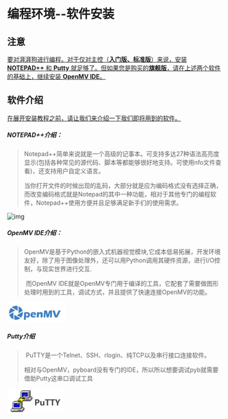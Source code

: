 # 编程环境--软件安装



## 注意

  <u>要对湃湃狗进行编程。对于仅对主控（**入门版、标准版**）来说，安装 **NOTEPAD++** 和 **Putty** 就足够了。但如果您是购买的**旗舰版**，请在上述两个软件的基础上，继续安装 **OpenMV IDE**。</u>

  

## 软件介绍

<u>在展开安装教程之前，请让我们来介绍一下我们即将用到的软件。</u>



##### NOTEPAD++介绍：

> ​	Notepad++简单来说就是一个高级的记事本。可支持多达27种语法高亮度显示(包括各种常见的源代码、脚本等都能够很好地支持。可使用nfo文件查看)，还支持用户自定义语言。
>
> ​	当你打开文件的时候出现的乱码，大部分就是应为编码格式没有选择正确，而改变编码格式就是Notepad的其中一种功能，相对于其他专门的编程软件，Notepad++使用方便并且足够满足新手们的使用需求。
>
> 

![img](file:///pic/ch3/3.1/3.png?lastModify=1579334997)



##### OpenMV IDE介绍：

>​		OpenMV是基于Python的嵌入式机器视觉模块,它成本低易拓展，开发环境友好，除了用于图像处理外，还可以用Python调用其硬件资源，进行I/O控制，与现实世界进行交互.
>
>​		而OpenMV IDE就是OpenMV专门用于编译的工具，它配套了需要做图形处理时用到的工具，调试方式，并且提供了快速连接OpenMV的功能。

![](/pic/ch3/3.1/1.png)

##### **Putty**介绍

>​		PuTTY是一个Telnet、SSH、rlogin、纯TCP以及串行接口连接软件。
>
>​		相对与OpenMV，pyboard没有专门的IDE，所以所以想要调试pyb就需要借助Putty这串口调试工具

![](/pic/ch3/3.1/2.png)

